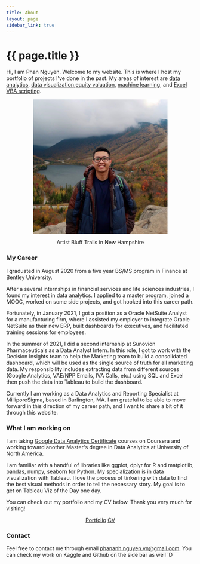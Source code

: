```yaml
---
title: About
layout: page
sidebar_link: true
---
```

<div class="sidebar-right" style="background-color:#202020"></div>
<h1 class="page-title" >{{ page.title }}</h1>

Hi, I am Phan Nguyen. Welcome to my website. This is where I host my portfolio of projects I've done in the past. My areas of interest are [data analytics](https://pab-nguyen.github.io/portfolio/#data-analytics), [data visualization](https://pab-nguyen.github.io/portfolio/#data-visualization),[equity valuation](https://pab-nguyen.github.io/portfolio/#equity-valuation), [machine learning](https://pab-nguyen.github.io/portfolio/#machine-learning), and [Excel VBA scripting](https://pab-nguyen.github.io/portfolio/#excel-vba). 

<p align="center">
	<img align="center" src="/assets/me.jpg" width="360">
</p>
<figcaption style="text-align:center">
	Artist Bluff Trails in New Hampshire
</figcaption>

### My Career
I graduated in August 2020 from a five year BS/MS program in Finance at Bentley University. 

After a several internships in financial services and life sciences industries, I found my interest in data analytics. I applied to a master program, joined a MOOC, worked on some side projects, and got hooked into this career path.

Fortunately, in January 2021, I got a position as a Oracle NetSuite Analyst for a manufacturing firm, where I assisted my employer to integrate Oracle NetSuite as their new ERP, built dashboards for executives, and facilitated training sessions for employees. 

In the summer of 2021, I did a second internship at Sunovion Pharmaceuticals as a Data Analyst Intern. In this role, I got to work with the Decision Insights team to help the Marketing team to build a consolidated dashboard, which will be used as the single source of truth for all marketing data. My responsibility includes extracting data from different sources (Google Analytics, VAE/NPP Emails, IVA Calls, etc.) using SQL and Excel then push the data into Tableau to build the dashboard.

Currently I am working as a Data Analytics and Reporting Specialist at MilliporeSigma, based in Burlington, MA.
I am grateful to be able to move forward in this direction of my career path, and I want to share a bit of it through this website. 

### What I am working on 

I am taking [Google Data Analytics Certificate](https://www.coursera.org/professional-certificates/google-data-analytics) courses on Coursera and working toward another Master's degree in Data Analytics at University of North America.

I am familiar with a handful of libraries like ggplot, dplyr for R and matplotlib, pandas, numpy, seaborn for Python. My specialization is in data visualization with Tableau. I love the process of tinkering with data to find the best visual methods in order to tell the necessary story. My goal is to get on Tableau Viz of the Day one day.

You can check out my portfolio and my CV below. Thank you very much for visiting!

<p align="center">
	<a class="button" name="button" href="/portfolio/">Portfolio</a>
	<a class="button" name="button" href="/CV.html">CV</a>    
</p>

### Contact
Feel free to contact me through email [phananh.nguyen.vn@gmail.com](mailto:phananh.nguyen.vn@gmail.com). You can check my work on Kaggle and Github on the side bar as well :D
